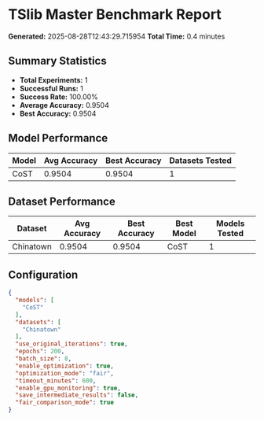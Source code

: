 # TSlib Master Benchmark Report

**Generated:** 2025-08-28T12:43:29.715954
**Total Time:** 0.4 minutes

## Summary Statistics

- **Total Experiments:** 1
- **Successful Runs:** 1
- **Success Rate:** 100.00%
- **Average Accuracy:** 0.9504
- **Best Accuracy:** 0.9504

## Model Performance

| Model | Avg Accuracy | Best Accuracy | Datasets Tested |
|-------|-------------|---------------|----------------|
| CoST | 0.9504 | 0.9504 | 1 |

## Dataset Performance

| Dataset | Avg Accuracy | Best Accuracy | Best Model | Models Tested |
|---------|-------------|---------------|------------|---------------|
| Chinatown | 0.9504 | 0.9504 | CoST | 1 |

## Configuration

```json
{
  "models": [
    "CoST"
  ],
  "datasets": [
    "Chinatown"
  ],
  "use_original_iterations": true,
  "epochs": 200,
  "batch_size": 8,
  "enable_optimization": true,
  "optimization_mode": "fair",
  "timeout_minutes": 600,
  "enable_gpu_monitoring": true,
  "save_intermediate_results": false,
  "fair_comparison_mode": true
}
```
